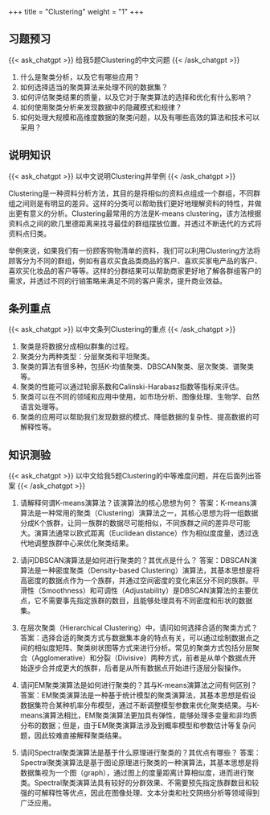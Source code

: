 +++
title = "Clustering"
weight = "1"
+++
## 习题预习
{{< ask_chatgpt >}}
给我5题Clustering的中文问题
{{< /ask_chatgpt >}}

1. 什么是聚类分析，以及它有哪些应用？
2. 如何选择适当的聚类算法来处理不同的数据集？
3. 如何评估聚类结果的质量，以及它对于聚类算法的选择和优化有什么影响？
4. 如何使用聚类分析来发现数据中的隐藏模式和规律？
5. 如何处理大规模和高维度数据的聚类问题，以及有哪些高效的算法和技术可以采用？   

## 说明知识
{{< ask_chatgpt >}}
以中文说明Clustering并举例
{{< /ask_chatgpt >}}

Clustering是一种资料分析方法，其目的是将相似的资料点组成一个群组，不同群组之间则是有明显的差异。这样的分类可以帮助我们更好地理解资料的特性，并做出更有意义的分析。Clustering最常用的方法是K-means clustering，该方法根据资料点之间的欧几里德距离来找寻最佳的群组摆放位置，并透过不断迭代的方式将资料点归类。

举例来说，如果我们有一份顾客购物清单的资料，我们可以利用Clustering方法将顾客分为不同的群组，例如有喜欢买食品类商品的客户、喜欢买家电产品的客户、喜欢买化妆品的客户等等。这样的分群结果可以帮助商家更好地了解各群组客户的需求，并透过不同的行销策略来满足不同的客户需求，提升商业效益。   

## 条列重点
{{< ask_chatgpt >}}
以中文条列Clustering的重点
{{< /ask_chatgpt >}}

1. 聚类是将数据分成相似群集的过程。
2. 聚类分为两种类型：分层聚类和平坦聚类。
3. 聚类的算法有很多种，包括K-均值聚类、DBSCAN聚类、层次聚类、谱聚类等。
4. 聚类的性能可以通过轮廓系数和Calinski-Harabasz指数等指标来评估。
5. 聚类可以在不同的领域和应用中使用，如市场分析、图像处理、生物学、自然语言处理等。
6. 聚类的应用可以帮助我们发现数据的模式、降低数据的复杂性、提高数据的可解释性等。   

## 知识测验
{{< ask_chatgpt >}}
以中文给我5题Clustering的中等难度问题，并在后面列出答案
{{< /ask_chatgpt >}}

1. 请解释何谓K-means演算法？该演算法的核心思想为何？
答案：K-means演算法是一种常用的聚类（Clustering）演算法之一，其核心思想为将一组数据分成K个族群，让同一族群的数据尽可能相似，不同族群之间的差异尽可能大。演算法通常以欧式距离（Euclidean distance）作为相似度度量，透过迭代地调整族群中心来优化聚类结果。

2. 请问DBSCAN演算法是如何进行聚类的？其优点是什么？
答案：DBSCAN演算法是一种密度聚类（Density-based Clustering）演算法，其基本思想是将高密度的数据点作为一个族群，并通过空间密度的变化来区分不同的族群。平滑性（Smoothness）和可调性（Adjustability）是DBSCAN演算法的主要优点，它不需要事先指定族群的数目，且能够处理具有不同密度和形状的数据集。

3. 在层次聚类（Hierarchical Clustering）中，请问如何选择合适的聚类方式？
答案：选择合适的聚类方式与数据集本身的特点有关，可以通过绘制数据点之间的相似度矩阵、聚类树状图等方式来进行分析。常见的聚类方式包括分层聚合（Agglomerative）和分裂（Divisive）两种方式，前者是从单个数据点开始逐步合并成更大的族群，后者是从所有数据点开始进行逐层分裂操作。

4. 请问EM聚类演算法是如何进行聚类的？其与K-means演算法之间有何区别？
答案：EM聚类演算法是一种基于统计模型的聚类演算法，其基本思想是假设数据集符合某种机率分布模型，通过不断调整模型参数来优化聚类结果。与K-means演算法相比，EM聚类演算法更加具有弹性，能够处理多变量和非均质分布的数据；但是，由于EM聚类演算法涉及到概率模型和参数估计等复杂问题，因此较难直接解释聚类结果。

5. 请问Spectral聚类演算法是基于什么原理进行聚类的？其优点有哪些？
答案：Spectral聚类演算法是基于图论原理进行聚类的一种演算法，其基本思想是将数据集视为一个图（graph），通过图上的度量距离计算相似度，进而进行聚类。Spectral聚类演算法具有较好的分群效果、不需要预先指定族群数目和较强的可解释性等优点，因此在图像处理、文本分类和社交网络分析等领域得到广泛应用。   

